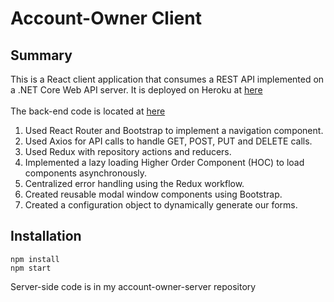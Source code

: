 # Account-Owner Client

## Summary
This is a React client application that consumes a REST API implemented on a .NET Core Web API server. It is deployed on Heroku at [here](https://damp-bastion-23446.herokuapp.com/)<br><br>
The back-end code is located at [here](https://github.com/mcast045/account-owner-server)
1. Used React Router and Bootstrap to implement a navigation component.
2. Used Axios for API calls to handle GET, POST, PUT and DELETE calls.
3. Used Redux with repository actions and reducers.
4. Implemented a lazy loading Higher Order Component (HOC) to load components asynchronously.
5. Centralized error handling using the Redux workflow.
6. Created reusable modal window components using Bootstrap.
7. Created a configuration object to dynamically generate our forms.

## Installation
```
npm install
npm start
```

Server-side code is in my account-owner-server repository
